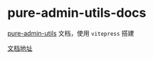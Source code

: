 # pure-admin-utils-docs

[pure-admin-utils](https://www.npmjs.com/package/@pureadmin/utils) 文档，使用 `vitepress` 搭建

[文档地址](https://pure-admin-utils.netlify.app)
